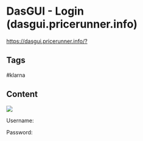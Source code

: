 # DasGUI - Login (dasgui.pricerunner.info)

<https://dasgui.pricerunner.info/?>

## Tags

#klarna

## Content

![](/static/goat.png)

Username:

Password:
